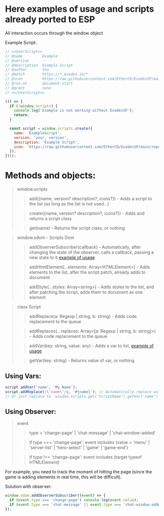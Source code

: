 # Here examples of usage and scripts already ported to ESP

All interaction occurs through the window object

Example Script:

```js
// ==UserScript==
// @name         Example
// @version      -
// @description  Example Script
// @author       You
// @match        https://*.evades.io/*
// @icon         https://raw.githubusercontent.com/EtherCD/EvadesSP/main/repo/icons/empty-script.svg
// @run-at       document-start
// @grant        none
// ==/UserScript==

(() => {
  if (!window.scripts) {
    console.log('Example is not working without EvadesSP');
    return;
  }

  const script = window.scripts.create({
    name: 'ExampleScript',
    version: 'your, version',
    description: 'Example Script',
    icon: 'https://raw.githubusercontent.com/EtherCD/EvadesSP/main/repo/icons/empty-script.svg',
  });
})();
```

# Methods and objects:

> window.scripts
>
> > add({name, version? description?, icons?}) - Adds a script to the list (as long as the list is not used...)
>
> > create({name, version? description?, icons?}) - Adds and returns a script class
>
> > get(name) - Returns the script class, or nothing

> window.sdom - Scripts Dom
>
> > addObserverSubscriber(callback) - Automatically, after changing the state of the observer, calls a callback, passing a new state to it
> > [example of usage](#using-observer)
>
> > addHtmlElement(...elements: Array<HTMLElement\>) - Adds elements to the list, after the script patch, already adds to document
>
> > addStyle(...styles: Array<string\>) - Adds styles to the list, and after patching the script, adds them to document as one element

> class Script
>
> > addReplace(a: Regexp | string, b: string) - Adds code replacement to the queue
>
> > addReplaces(...replaces: Array<[a: Regexp | string, b: string]>) - Adds code replacement to the queue
>
> > addVar(key: string, value: any) - Adds a var to list, [example of usage](#using-vars)
>
> > getVar(key: string) - Returns value of var, or nothing

## Using Vars:

```js
script.addVar('name', 'My Name');
script.addReplace(/\'name\'/g, '#{name}'); // Automatically replace with an entry that will receive the current value of the variable
// Or just replace to `window.scripts.get('ScriptName').getVar('name')`
```

## Using Observer:

> event
>
> > type = 'change-page' | 'chat-message' | 'chat-window-added'
>
> > if type === 'change-page': event includes (value = 'menu' | 'server-list' | 'hero-select' | 'game' | 'game-end')
>
> > if type !== 'change-page': event includes (target typeof HTMLElement)

For example, you need to track the moment of hitting the page (since the game is adding elements in real time, this will be difficult).

Solution with observer:

```js
window.sdom.addObserverSubscriber((event) => {
  if (event.type === 'change-page') console.log(event.value);
  if (event.type === 'chat-message' || event.type === 'chat-window-added') console.log(event.target);
});
```
